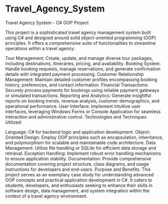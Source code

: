 # Travel_Agency_System
Travel Agency System - C# OOP Project

This project is a sophisticated travel agency management system built using C# and designed around solid object-oriented programming (OOP) principles. It offers a comprehensive suite of functionalities to streamline operations within a travel agency:

Tour Management: Create, update, and manage diverse tour packages, including destinations, itineraries, pricing, and availability.
Booking System: Handle booking requests, manage reservations, and generate confirmation details with integrated payment processing.
Customer Relationship Management: Maintain detailed customer profiles encompassing booking history, preferences, and contact information.
Financial Transactions: Securely process payments for bookings using reliable payment gateways or simulated transactions.
Reporting and Analytics: Generate insightful reports on booking trends, revenue analysis, customer demographics, and operational performance.
User Interface: Implement intuitive user interfaces, leveraging Windows Forms or Console Application for seamless interaction and administrative control.
Technologies and Techniques Utilized:

Language: C# for backend logic and application development.
Object-Oriented Design: Employ OOP principles such as encapsulation, inheritance, and polymorphism for scalable and maintainable code architecture.
Data Management: Utilize file handling or SQLite for efficient data storage and retrieval.
Exception Handling: Implement robust error handling mechanisms to ensure application stability.
Documentation: Provide comprehensive documentation covering project structure, class diagrams, and usage instructions for developers and end-users.
Purpose and Benefits:
This project serves as an exemplary case study for understanding advanced OOP concepts and practical application development in C#. It caters to students, developers, and enthusiasts seeking to enhance their skills in software design, data management, and system integration within the context of a travel agency environment.

